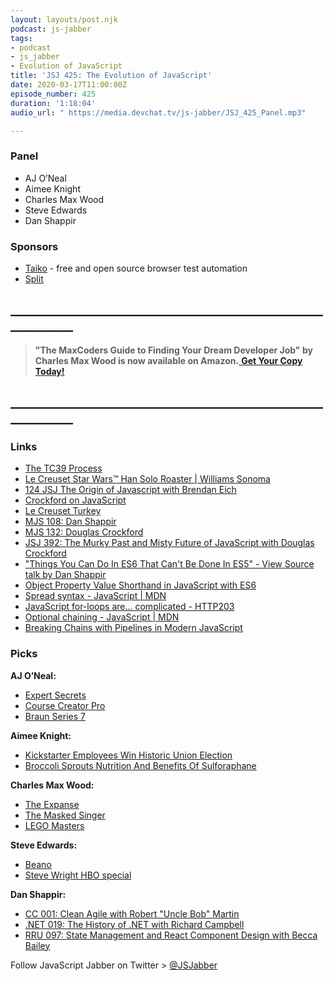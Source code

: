```yaml
---
layout: layouts/post.njk
podcast: js-jabber
tags:
- podcast
- js_jabber
- Evolution of JavaScript
title: 'JSJ 425: The Evolution of JavaScript'
date: 2020-03-17T11:00:00Z
episode_number: 425
duration: '1:18:04'
audio_url: " https://media.devchat.tv/js-jabber/JSJ_425_Panel.mp3"

---
```

### **Panel**

* AJ O’Neal
* Aimee Knight
* Charles Max Wood
* Steve Edwards
* Dan Shappir

### **Sponsors**

* [Taiko](https://taiko.dev/) - free and open source browser test automation
* [Split](https://on.split.io/37M1fu2)

## **____________________________________________________________**

> **"The MaxCoders Guide to Finding Your Dream Developer Job" by Charles Max Wood is now available on Amazon.**[ **Get Your Copy Today!**](https://www.amazon.com/gp/product/B081MBL5C9/ref=as_li_ss_tl?ie=UTF8&linkCode=sl1&tag=devchattv-20&linkId=9d61363241636e2546ef46abba198746&language=en_US)

## **____________________________________________________________**

### **Links**

* [The TC39 Process](https://tc39.es/process-document/)
* [Le Creuset Star Wars™ Han Solo Roaster | Williams Sonoma](https://www.williams-sonoma.com/products/le-creuset-star-wars-han-solo-roaster/?catalogId=21&sku=9286855&cm_ven=PLA&cm_cat=Google&cm_pla=Cookware%20%3E%20Roasting%20Pans&cm_ite=9286855&adlclid=ADL-07188926-36f3-479c-baa2-979e2468b1b3)
* [124 JSJ The Origin of Javascript with Brendan Eich](https://devchat.tv/js-jabber/124-jsj-the-origin-of-javascript-with-brendan-eich/)
* [Crockford on JavaScript](https://www.youtube.com/playlist?list=PL7664379246A246CB)
* [Le Creuset Turkey](https://www.lecreuset.com.tr/)
* [MJS 108: Dan Shappir](https://devchat.tv/my-javascript-story/mjs-108-dan-shappir/)
* [MJS 132: Douglas Crockford](https://devchat.tv/my-javascript-story/mjs-132-douglas-crockford/)
* [JSJ 392: The Murky Past and Misty Future of JavaScript with Douglas Crockford](https://devchat.tv/js-jabber/jsj-392-the-murky-past-and-misty-future-of-javascript-with-douglas-crockford/)
* ["Things You Can Do In ES6 That Can't Be Done In ES5" - View Source talk by Dan Shappir](https://www.youtube.com/watch?v=GbVAMgU3Jj0)
* [Object Property Value Shorthand in JavaScript with ES6](https://alligator.io/js/object-property-shorthand-es6/)
* [Spread syntax - JavaScript | MDN](https://developer.mozilla.org/en-US/docs/Web/JavaScript/Reference/Operators/Spread_syntax)
* [JavaScript for-loops are… complicated - HTTP203](https://www.youtube.com/watch?v=Nzokr6Boeaw)
* [Optional chaining - JavaScript | MDN](https://developer.mozilla.org/en-US/docs/Web/JavaScript/Reference/Operators/Optional_chaining)
* [Breaking Chains with Pipelines in Modern JavaScript](https://www.wix.engineering/post/breaking-chains-with-pipelines-in-modern-javascript)

### **Picks**

**AJ O’Neal:**

* [Expert Secrets](https://amzn.to/37CvSS7)
* [Course Creator Pro](https://courses.coursecreatorpro.com/?affcode=279641_gt48gggn)
* [Braun Series 7](https://amzn.to/2P5OHXm)

**Aimee Knight:**

* [Kickstarter Employees Win Historic Union Election](https://www.vice.com/en_us/article/3a8pp5/kickstarter-employees-win-historic-union-election)
* [Broccoli Sprouts Nutrition And Benefits Of Sulforaphane](https://www.refinery29.com/en-us/broccoli-sprouts-sulforaphane-benefits)

**Charles Max Wood:**

* [The Expanse](https://amzn.to/2wnPgVZ)
* [The Masked Singer](https://www.fox.com/the-masked-singer/)
* [LEGO Masters](https://www.fox.com/lego-masters/)

**Steve Edwards:**

* [Beano](https://www.beanogas.com/)
* [Steve Wright HBO special](https://www.youtube.com/watch?v=UB8ZDrNb3B0)

**Dan Shappir:**

* [CC 001: Clean Agile with Robert "Uncle Bob" Martin](https://devchat.tv/clean-coders/cc-001-clean-agile-with-robert-uncle-bob-martin/)
* [.NET 019: The History of .NET with Richard Campbell](https://devchat.tv/adventures-in-dotnet/net-019-the-history-of-net-with-richard-campbell/)
* [RRU 097: State Management and React Component Design with Becca Bailey](https://devchat.tv/react-round-up/rru-097-state-management-and-react-component-design-with-becca-bailey/)

Follow JavaScript Jabber on Twitter > [@JSJabber](https://twitter.com/JSJabber)